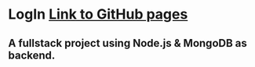 # LogIn [Link to GitHub pages](https://saraekman.github.io/LogIn/)
## A fullstack project using Node.js & MongoDB as backend.

